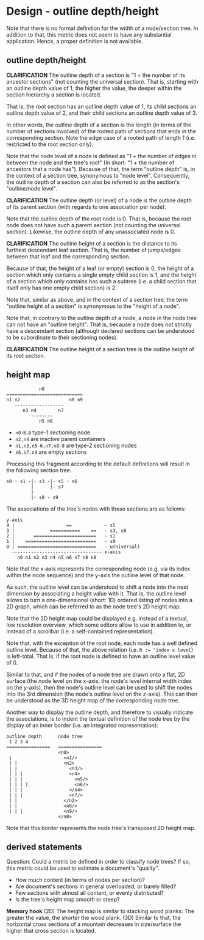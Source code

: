
<!-- ======================================================================= -->
# Design - outline depth/height

Note that there is no formal definition for the width of a node/section tree. In
addition to that, this metric does not seem to have any substantial application.
Hence, a proper definition is not available.

<!-- ======================================================================= -->
## outline depth/height

**CLARIFICATION**
The outline depth of a section is "1 + the number of its ancestor sections"
(not counting the universal section). That is, starting with an outline depth
value of 1, the higher the value, the deeper within the section hierarchy a
section is located.

That is, the root section has an outline depth value of 1, its child sections
an outline depth value of 2, and their child sections an outline depth value
of 3.

In other words, the outline depth of a section is the length (in terms of the
number of sections involved) of the rooted path of sections that ends in the
corresponding section. Note the edge case of a rooted path of length 1 (i.e.
restricted to the root section only).

Note that the node level of a node is defined as "1 + the number of edges in
between the node and the tree's root" (In short: "1 + the number of ancestors
that a node has"). Because of that, the term "outline depth" is, in the context
of a section tree, synonymous to "node level". Consequently, the outline depth
of a section can also be referred to as the section's "outline/node level".

**CLARIFICATION**
The outline depth (or level) of a node is the outline depth of its parent
section (with regards to one association per node).

Note that the outline depth of the root node is 0. That is, because the root
node does not have such a parent section (not counting the universal section).
Likewise, the outline depth of any unassociated node is 0.

**CLARIFICATION**
The outline height of a section is the distance to its furthest descendant
leaf section. That is, the number of jumps/edges between that leaf and the
corresponding section.

Because of that, the height of a leaf (or empty) section is 0, the height of a
section which only contains a single empty child section is 1, and the height
of a section which only contains has such a subtree (i.e. a child section that
itself only has one empty child section) is 2.

Note that, similar as above, and in the context of a section tree, the term
"outline height of a section" is synonymous to the "height of a node".

Note that, in contrary to the outline depth of a node, a node in the node tree
can not have an "outline height". That is, because a node does not strictly
have a descendant section (although declared sections can be understood to be
subordinate to their sectioning nodes).

**CLARIFICATION**
The outline height of a section tree is the outline height of its root section.

<!-- ======================================================================= -->
## height map

```
            n0
============================
n1 n2                  n8 n9
   ------------------
      n3 n4        n7
         --------
            n5 n6
```

* `n0` is a type-1 sectioning node
* `n2,n4` are inactive parent containers
* `n1,n3,n5-6,n7,n8-9` are type-2 sectioning nodes
* `s6,s7,s9` are empty sections

Processing this fragment according to the default definitions
will result in the following section tree:

```
s0 - s1 -|- s3 -|- s5 - s6
         |      |- s7
         |
         |- s8 - s9
```

The associations of the tree's nodes with these sections are as follows:

```
y-axis
4 |                   ==            - s5
3 |             ===========    ==   - s3, s8
2 |       =======================   - s1
1 |    ==========================   - s0
0 | =============================   - u(niversal)
  --------------------------------- x-axis
    n0 n1 n2 n3 n4 n5 n6 n7 n8 n9
```

Note that the x-axis represents the corresponding node (e.g. via its index
within the node sequence) and the y-axis the outline level of that node.

As such, the outline level can be understood to shift a node into the next
dimension by associating a height value with it. That is, the outline level
allows to turn a one-dimensional (short: 1D) ordered listing of nodes into
a 2D graph, which can be referred to as the node tree's 2D height map.

Note that the 2D height map could be displayed e.g. instead of a textual,
low resolution overview, which some editors allow to use in addition to,
or instead of a scrollbar (i.e. a self-contained representation).

Note that, with the exception of the root node, each node has a well defined
outline level. Because of that, the above relation (i.e. `R := "index x level`)
is left-total. That is, if the root node is defined to have an outline level
value of 0.

Similar to that, and if the nodes of a node tree are drawn onto a flat, 2D
surface (the node level on the x-axis, the node's level internal width index
on the y-axis), then the node's outline level can be used to shift the nodes
into the 3rd dimension (the node's outline level on the z-axis). This can
then be understood as the 3D height map of the corresponding node tree.

Another way to display the outline depth, and therefore to visually indicate
the associations, is to indent the textual definition of the node tree by the
display of an inner border (i.e. an integrated representation):

```
outline depth      node tree
 1 2 3 4
================   ================
                   <n0>
 |                   <n1/>
 | |                 <n2>
 | |                   <n3/>
 | | |                 <n4>
 | | |                   <n5/>
 | | | |                 <n6/>
 | | |                 </n4>
 | | |                 <n7/>
 | |                 </n2>
 | |                 <n8/>
 | | |               <n9/>
                   </n0>
```

Note that this border represents the node tree's transposed 2D height map.

<!-- ======================================================================= -->
## derived statements

Question: Could a metric be defined in order to classify node trees?
If so, this metric could be used to estimate a document's "quality".

* How much content (in terms of nodes per section)?
* Are document's sections in general overloaded, or barely filled?
* Few sections with almost all content, or evenly distributed?
* Is the tree's height map smooth or steep?

**Memory hook**
(2D) The height map is similar to stacking wood planks: The greater the
value, the shorter the wood plank. (3D) Similar to that, the horizontal
cross sections of a mountain decreases in size/surface the higher that
cross section is located.

